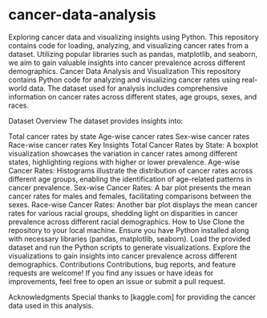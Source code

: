 # cancer-data-analysis
Exploring cancer data and visualizing insights using Python. This repository contains code for loading, analyzing, and visualizing cancer rates from a dataset. Utilizing popular libraries such as pandas, matplotlib, and seaborn, we aim to gain valuable insights into cancer prevalence across different demographics.
Cancer Data Analysis and Visualization
This repository contains Python code for analyzing and visualizing cancer rates using real-world data. The dataset used for analysis includes comprehensive information on cancer rates across different states, age groups, sexes, and races.

Dataset Overview
The dataset provides insights into:

Total cancer rates by state
Age-wise cancer rates
Sex-wise cancer rates
Race-wise cancer rates
Key Insights
Total Cancer Rates by State: A boxplot visualization showcases the variation in cancer rates among different states, highlighting regions with higher or lower prevalence.
Age-wise Cancer Rates: Histograms illustrate the distribution of cancer rates across different age groups, enabling the identification of age-related patterns in cancer prevalence.
Sex-wise Cancer Rates: A bar plot presents the mean cancer rates for males and females, facilitating comparisons between the sexes.
Race-wise Cancer Rates: Another bar plot displays the mean cancer rates for various racial groups, shedding light on disparities in cancer prevalence across different racial demographics.
How to Use
Clone the repository to your local machine.
Ensure you have Python installed along with necessary libraries (pandas, matplotlib, seaborn).
Load the provided dataset and run the Python scripts to generate visualizations.
Explore the visualizations to gain insights into cancer prevalence across different demographics.
Contributions
Contributions, bug reports, and feature requests are welcome! If you find any issues or have ideas for improvements, feel free to open an issue or submit a pull request.

Acknowledgments
Special thanks to [kaggle.com] for providing the cancer data used in this analysis.
